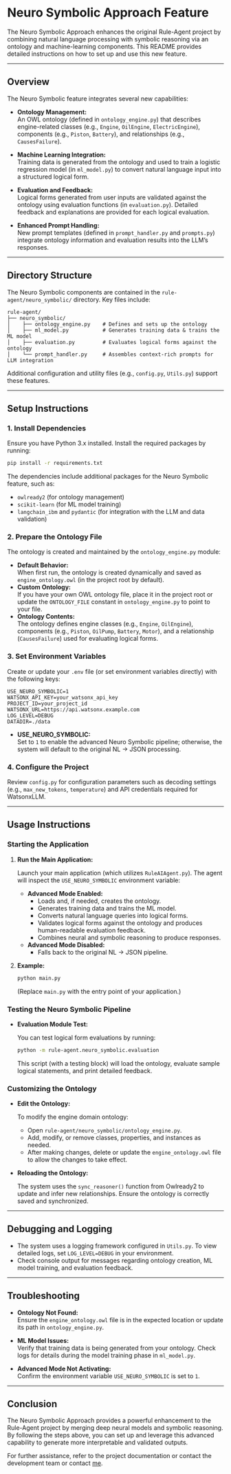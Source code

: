 # Neuro Symbolic Approach Feature

The Neuro Symbolic Approach enhances the original Rule-Agent project by combining natural language processing with symbolic reasoning via an ontology and machine-learning components. This README provides detailed instructions on how to set up and use this new feature.

---

## Overview

The Neuro Symbolic feature integrates several new capabilities:
- **Ontology Management:**  
  An OWL ontology (defined in `ontology_engine.py`) that describes engine-related classes (e.g., `Engine`, `OilEngine`, `ElectricEngine`), components (e.g., `Piston`, `Battery`), and relationships (e.g., `CausesFailure`).

- **Machine Learning Integration:**  
  Training data is generated from the ontology and used to train a logistic regression model (in `ml_model.py`) to convert natural language input into a structured logical form.

- **Evaluation and Feedback:**  
  Logical forms generated from user inputs are validated against the ontology using evaluation functions (in `evaluation.py`). Detailed feedback and explanations are provided for each logical evaluation.

- **Enhanced Prompt Handling:**  
  New prompt templates (defined in `prompt_handler.py` and `prompts.py`) integrate ontology information and evaluation results into the LLM’s responses.

---

## Directory Structure

The Neuro Symbolic components are contained in the `rule-agent/neuro_symbolic/` directory. Key files include:

```
rule-agent/
├── neuro_symbolic/
│    ├── ontology_engine.py    # Defines and sets up the ontology
│    ├── ml_model.py           # Generates training data & trains the ML model
│    ├── evaluation.py         # Evaluates logical forms against the ontology
│    └── prompt_handler.py     # Assembles context-rich prompts for LLM integration
```

Additional configuration and utility files (e.g., `config.py`, `Utils.py`) support these features.

---

## Setup Instructions

### 1. Install Dependencies

Ensure you have Python 3.x installed. Install the required packages by running:

```bash
pip install -r requirements.txt
```

The dependencies include additional packages for the Neuro Symbolic feature, such as:
- `owlready2` (for ontology management)
- `scikit-learn` (for ML model training)
- `langchain_ibm` and `pydantic` (for integration with the LLM and data validation)

### 2. Prepare the Ontology File

The ontology is created and maintained by the `ontology_engine.py` module:
- **Default Behavior:**  
  When first run, the ontology is created dynamically and saved as `engine_ontology.owl` (in the project root by default).
- **Custom Ontology:**  
  If you have your own OWL ontology file, place it in the project root or update the `ONTOLOGY_FILE` constant in `ontology_engine.py` to point to your file.
- **Ontology Contents:**  
  The ontology defines engine classes (e.g., `Engine`, `OilEngine`), components (e.g., `Piston`, `OilPump`, `Battery`, `Motor`), and a relationship (`CausesFailure`) used for evaluating logical forms.

### 3. Set Environment Variables

Create or update your `.env` file (or set environment variables directly) with the following keys:

```env
USE_NEURO_SYMBOLIC=1
WATSONX_API_KEY=your_watsonx_api_key
PROJECT_ID=your_project_id
WATSONX_URL=https://api.watsonx.example.com
LOG_LEVEL=DEBUG
DATADIR=./data
```

- **USE_NEURO_SYMBOLIC:**  
  Set to `1` to enable the advanced Neuro Symbolic pipeline; otherwise, the system will default to the original NL → JSON processing.

### 4. Configure the Project

Review `config.py` for configuration parameters such as decoding settings (e.g., `max_new_tokens`, `temperature`) and API credentials required for WatsonxLLM.

---

## Usage Instructions

### Starting the Application

1. **Run the Main Application:**

   Launch your main application (which utilizes `RuleAIAgent.py`). The agent will inspect the `USE_NEURO_SYMBOLIC` environment variable:
   - **Advanced Mode Enabled:**  
     - Loads and, if needed, creates the ontology.
     - Generates training data and trains the ML model.
     - Converts natural language queries into logical forms.
     - Validates logical forms against the ontology and produces human-readable evaluation feedback.
     - Combines neural and symbolic reasoning to produce responses.
   - **Advanced Mode Disabled:**  
     - Falls back to the original NL → JSON pipeline.

2. **Example:**

   ```bash
   python main.py
   ```

   (Replace `main.py` with the entry point of your application.)

### Testing the Neuro Symbolic Pipeline

- **Evaluation Module Test:**

  You can test logical form evaluations by running:

  ```bash
  python -m rule-agent.neuro_symbolic.evaluation
  ```

  This script (with a testing block) will load the ontology, evaluate sample logical statements, and print detailed feedback.

### Customizing the Ontology

- **Edit the Ontology:**

  To modify the engine domain ontology:
  - Open `rule-agent/neuro_symbolic/ontology_engine.py`.
  - Add, modify, or remove classes, properties, and instances as needed.
  - After making changes, delete or update the `engine_ontology.owl` file to allow the changes to take effect.

- **Reloading the Ontology:**

  The system uses the `sync_reasoner()` function from Owlready2 to update and infer new relationships. Ensure the ontology is correctly saved and synchronized.

---

## Debugging and Logging

- The system uses a logging framework configured in `Utils.py`. To view detailed logs, set `LOG_LEVEL=DEBUG` in your environment.
- Check console output for messages regarding ontology creation, ML model training, and evaluation feedback.

---

## Troubleshooting

- **Ontology Not Found:**  
  Ensure the `engine_ontology.owl` file is in the expected location or update its path in `ontology_engine.py`.

- **ML Model Issues:**  
  Verify that training data is being generated from your ontology. Check logs for details during the model training phase in `ml_model.py`.

- **Advanced Mode Not Activating:**  
  Confirm the environment variable `USE_NEURO_SYMBOLIC` is set to `1`.

---

## Conclusion

The Neuro Symbolic Approach provides a powerful enhancement to the Rule-Agent project by merging deep neural models and symbolic reasoning. By following the steps above, you can set up and leverage this advanced capability to generate more interpretable and validated outputs.

For further assistance, refer to the project documentation or contact the development team or contact [me](https://github.com/ruslanmv/).
